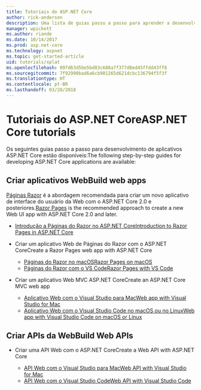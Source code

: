 ```yaml
---
title: Tutoriais do ASP.NET Core
author: rick-anderson
description: Uma lista de guias passo a passo para aprender a desenvolver aplicativos ASP.NET Core.
manager: wpickett
ms.author: riande
ms.date: 10/14/2017
ms.prod: asp.net-core
ms.technology: aspnet
ms.topic: get-started-article
uid: tutorials/xplat
ms.openlocfilehash: 097d63d5be5bd83c688a7f377d8ed45ffdd43ff8
ms.sourcegitcommit: 7f92990bad6a6cb901265d621dcbc136794f5f3f
ms.translationtype: HT
ms.contentlocale: pt-BR
ms.lasthandoff: 03/28/2018
---
```

# <a name="aspnet-core-tutorials"></a><span data-ttu-id="2e611-103">Tutoriais do ASP.NET Core</span><span class="sxs-lookup"><span data-stu-id="2e611-103">ASP.NET Core tutorials</span></span>

<span data-ttu-id="2e611-104">Os seguintes guias passo a passo para desenvolvimento de aplicativos ASP.NET Core estão disponíveis:</span><span class="sxs-lookup"><span data-stu-id="2e611-104">The following step-by-step guides for developing ASP.NET Core applications are available:</span></span>

## <a name="build-web-apps"></a><span data-ttu-id="2e611-105">Criar aplicativos Web</span><span class="sxs-lookup"><span data-stu-id="2e611-105">Build web apps</span></span>

<span data-ttu-id="2e611-106">[Páginas Razor](xref:mvc/razor-pages/index) é a abordagem recomendada para criar um novo aplicativo de interface do usuário da Web com o ASP.NET Core 2.0 e posteriores.</span><span class="sxs-lookup"><span data-stu-id="2e611-106">[Razor Pages](xref:mvc/razor-pages/index) is the recommended approach to create a new Web UI app with ASP.NET Core 2.0 and later.</span></span>

* [<span data-ttu-id="2e611-107">Introdução a Páginas do Razor no ASP.NET Core</span><span class="sxs-lookup"><span data-stu-id="2e611-107">Introduction to Razor Pages in ASP.NET Core</span></span>](xref:mvc/razor-pages/index)
* <span data-ttu-id="2e611-108">Criar um aplicativo Web de Páginas do Razor com o ASP.NET Core</span><span class="sxs-lookup"><span data-stu-id="2e611-108">Create a Razor Pages web app with ASP.NET Core</span></span>

   * [<span data-ttu-id="2e611-109">Páginas do Razor no macOS</span><span class="sxs-lookup"><span data-stu-id="2e611-109">Razor Pages on macOS</span></span>](xref:tutorials/razor-pages-mac/index)
   * [<span data-ttu-id="2e611-110">Páginas do Razor com o VS Code</span><span class="sxs-lookup"><span data-stu-id="2e611-110">Razor Pages with VS Code</span></span>](xref:tutorials/razor-pages-vsc/index)  

* <span data-ttu-id="2e611-111">Criar um aplicativo Web MVC ASP.NET Core</span><span class="sxs-lookup"><span data-stu-id="2e611-111">Create an ASP.NET Core MVC web app</span></span>

   * [<span data-ttu-id="2e611-112">Aplicativo Web com o Visual Studio para Mac</span><span class="sxs-lookup"><span data-stu-id="2e611-112">Web app with Visual Studio for Mac</span></span>](first-mvc-app-mac/index.md)
   * [<span data-ttu-id="2e611-113">Aplicativo Web com o Visual Studio Code no macOS ou no Linux</span><span class="sxs-lookup"><span data-stu-id="2e611-113">Web app with Visual Studio Code on macOS or Linux</span></span>](first-mvc-app-xplat/index.md)

## <a name="build-web-apis"></a><span data-ttu-id="2e611-114">Criar APIs da Web</span><span class="sxs-lookup"><span data-stu-id="2e611-114">Build Web APIs</span></span>
* <span data-ttu-id="2e611-115">Criar uma API Web com o ASP.NET Core</span><span class="sxs-lookup"><span data-stu-id="2e611-115">Create a Web API with ASP.NET Core</span></span>

  * [<span data-ttu-id="2e611-116">API Web com o Visual Studio para Mac</span><span class="sxs-lookup"><span data-stu-id="2e611-116">Web API with Visual Studio for Mac</span></span>](xref:tutorials/first-web-api-mac)
  * [<span data-ttu-id="2e611-117">API Web com o Visual Studio Code</span><span class="sxs-lookup"><span data-stu-id="2e611-117">Web API with Visual Studio Code</span></span>](web-api-vsc.md)

